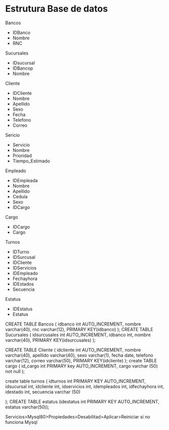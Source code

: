 # Estrutura Base de datos
Bancos
- IDBanco
- Nombre
- RNC

Sucursales
- IDsucursal
- IDBancop
- Nombre

Cliente
- IDCliente
- Nombre
- Apellido
- Sexo
- Fecha
- Telefono
- Correo

Sericio
- Servicio
- Nombre
- Prioridad
- Tiempo_Estimado

Empleado
- IDEmpleada
- Nombre
- Apellido
- Cedula
- Sexo
- IDCargo

Cargo
- IDCargo
- Cargo

Turnos
- IDTurno
- IDSurcusal
- IDCliente
- IDServicios
- IDEmpleado
- Fechayhora
- IDEstados
- Secuencia

Estatus
- IDEstatus
- Estatus

CREATE TABLE Bancos (
    idbanco int AUTO_INCREMENT,
    nombre varchar(40),
    rnc varchar(12),
    PRIMARY KEY(idbanco)
);
CREATE TABLE Sucursales (
    idsurcusales int AUTO_INCREMENT,
    idbanco int,
    nombre varchar(40),
    PRIMARY KEY(idsurcusales)
);

CREATE TABLE Cliente (
    idcliente int AUTO_INCREMENT,
    nombre varchar(40),
    apellido varchar(40),
    sexo varchar(1),
    fecha date,
    telefono varchar(12),
    correo varchar(50),
    PRIMARY KEY(idcliente)
);
create TABLE cargo
(
id_cargo int PRIMARY key AUTO_INCREMENT,
cargo  varchar (50) not null
);

create table turnos
(
idturnos int PRIMARY KEY AUTO_INCREMENT,
idsucursal int,
idcliente int,
idservicios int,
idempleados int,
idfechayhora int,
idestado int,
secuencia varchar (50)
   
);
CREATE TABLE estatus
(idestatus int PRIMARY KEY AUTO_INCREMENT,
estatus varchar(50));

Servicios>Mysql80>Propiedades>Desabilitad>Aplicar>Reiniciar si no funciona Mysql
